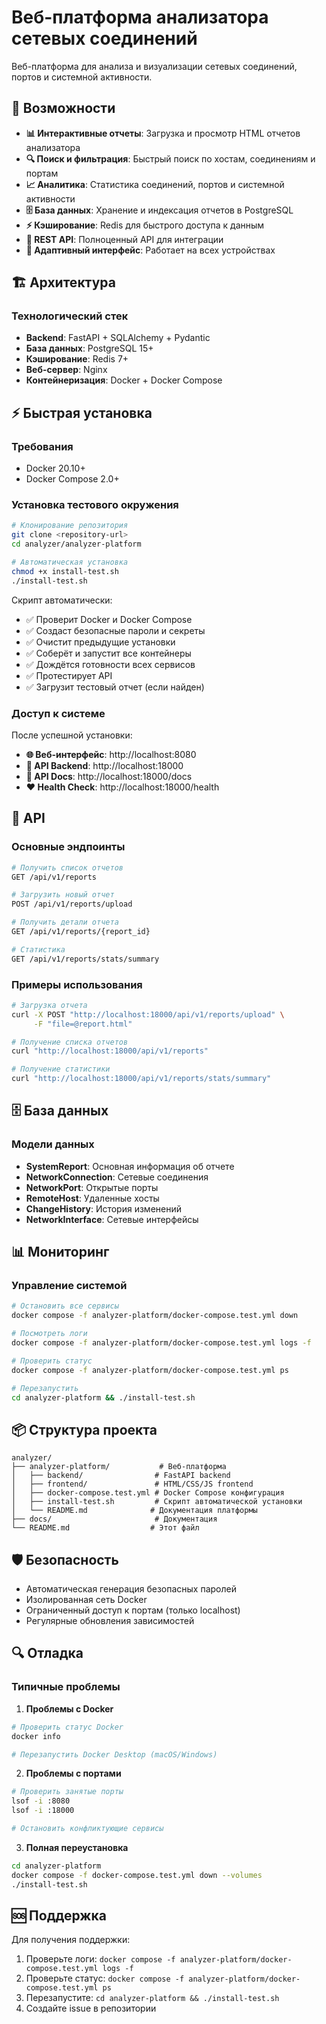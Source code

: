 # Веб-платформа анализатора сетевых соединений

Веб-платформа для анализа и визуализации сетевых соединений, портов и системной активности.

## 🚀 Возможности

- **📊 Интерактивные отчеты**: Загрузка и просмотр HTML отчетов анализатора
- **🔍 Поиск и фильтрация**: Быстрый поиск по хостам, соединениям и портам  
- **📈 Аналитика**: Статистика соединений, портов и системной активности
- **🗄️ База данных**: Хранение и индексация отчетов в PostgreSQL
- **⚡ Кэширование**: Redis для быстрого доступа к данным
- **🔗 REST API**: Полноценный API для интеграции
- **📱 Адаптивный интерфейс**: Работает на всех устройствах

## 🏗️ Архитектура

### Технологический стек
- **Backend**: FastAPI + SQLAlchemy + Pydantic
- **База данных**: PostgreSQL 15+
- **Кэширование**: Redis 7+
- **Веб-сервер**: Nginx
- **Контейнеризация**: Docker + Docker Compose

## ⚡ Быстрая установка

### Требования
- Docker 20.10+
- Docker Compose 2.0+

### Установка тестового окружения

```bash
# Клонирование репозитория
git clone <repository-url>
cd analyzer/analyzer-platform

# Автоматическая установка
chmod +x install-test.sh
./install-test.sh
```

Скрипт автоматически:
- ✅ Проверит Docker и Docker Compose
- ✅ Создаст безопасные пароли и секреты
- ✅ Очистит предыдущие установки
- ✅ Соберёт и запустит все контейнеры
- ✅ Дождётся готовности всех сервисов
- ✅ Протестирует API
- ✅ Загрузит тестовый отчет (если найден)

### Доступ к системе

После успешной установки:
- **🌐 Веб-интерфейс**: http://localhost:8080
- **📡 API Backend**: http://localhost:18000
- **📖 API Docs**: http://localhost:18000/docs
- **❤️ Health Check**: http://localhost:18000/health

## 🔧 API

### Основные эндпоинты

```bash
# Получить список отчетов
GET /api/v1/reports

# Загрузить новый отчет
POST /api/v1/reports/upload

# Получить детали отчета
GET /api/v1/reports/{report_id}

# Статистика
GET /api/v1/reports/stats/summary
```

### Примеры использования

```bash
# Загрузка отчета
curl -X POST "http://localhost:18000/api/v1/reports/upload" \
     -F "file=@report.html"

# Получение списка отчетов
curl "http://localhost:18000/api/v1/reports"

# Получение статистики
curl "http://localhost:18000/api/v1/reports/stats/summary"
```

## 🗄️ База данных

### Модели данных
- **SystemReport**: Основная информация об отчете
- **NetworkConnection**: Сетевые соединения  
- **NetworkPort**: Открытые порты
- **RemoteHost**: Удаленные хосты
- **ChangeHistory**: История изменений
- **NetworkInterface**: Сетевые интерфейсы

## 📊 Мониторинг

### Управление системой

```bash
# Остановить все сервисы
docker compose -f analyzer-platform/docker-compose.test.yml down

# Посмотреть логи
docker compose -f analyzer-platform/docker-compose.test.yml logs -f

# Проверить статус
docker compose -f analyzer-platform/docker-compose.test.yml ps

# Перезапустить
cd analyzer-platform && ./install-test.sh
```

## 📦 Структура проекта

```
analyzer/
├── analyzer-platform/           # Веб-платформа
│   ├── backend/                # FastAPI backend
│   ├── frontend/               # HTML/CSS/JS frontend
│   ├── docker-compose.test.yml # Docker Compose конфигурация
│   ├── install-test.sh         # Скрипт автоматической установки
│   └── README.md              # Документация платформы
├── docs/                       # Документация
└── README.md                  # Этот файл
```

## 🛡️ Безопасность

- Автоматическая генерация безопасных паролей
- Изолированная сеть Docker
- Ограниченный доступ к портам (только localhost)
- Регулярные обновления зависимостей

## 🔍 Отладка

### Типичные проблемы

1. **Проблемы с Docker**
```bash
# Проверить статус Docker
docker info

# Перезапустить Docker Desktop (macOS/Windows)
```

2. **Проблемы с портами**
```bash
# Проверить занятые порты
lsof -i :8080
lsof -i :18000

# Остановить конфликтующие сервисы
```

3. **Полная переустановка**
```bash
cd analyzer-platform
docker compose -f docker-compose.test.yml down --volumes
./install-test.sh
```

## 🆘 Поддержка

Для получения поддержки:
1. Проверьте логи: `docker compose -f analyzer-platform/docker-compose.test.yml logs -f`
2. Проверьте статус: `docker compose -f analyzer-platform/docker-compose.test.yml ps`
3. Перезапустите: `cd analyzer-platform && ./install-test.sh`
4. Создайте issue в репозитории 